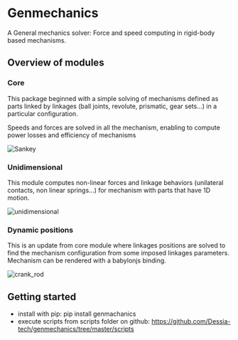 # Genmechanics

A General mechanics solver: Force and speed computing in rigid-body based mechanisms.

## Overview of modules

### Core 
This package beginned with a simple solving of mechanisms defined as parts linked by linkages (ball joints, revolute, prismatic, gear sets...) in a particular configuration. 

Speeds and forces are solved in all the mechanism, enabling to compute power losses and efficiency of mechanisms

![Sankey](https://github.com/Dessia-tech/genmechanics/tree/master/doc/source/images/sankey.png)

### Unidimensional
This module computes non-linear forces and linkage behaviors (unilateral contacts, non linear springs...) for mechanism with parts that have 1D motion.

![unidimensional](https://github.com/Dessia-tech/genmechanics/tree/master/doc/source/images/unidimensional_ballbearings.png)

### Dynamic positions
This is an update from core module where linkages positions are solved to find the mechanism configuration from some imposed linkages parameters.
Mechanism can be rendered with a babylonjs binding.

![crank_rod](https://github.com/Dessia-tech/genmechanics/tree/master/doc/source/images/crank_rod.png)


## Getting started
- install with pip: pip install genmachanics
- execute scripts from scripts folder on github: https://github.com/Dessia-tech/genmechanics/tree/master/scripts


